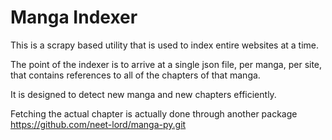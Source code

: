 # Manga Indexer

This is a scrapy based utility that is used to index entire websites at a time.

The point of the indexer is to arrive at a single json file, per manga, per site, that contains references to all of the chapters of that manga.

It is designed to detect new manga and new chapters efficiently.

Fetching the actual chapter is actually done through another package https://github.com/neet-lord/manga-py.git

